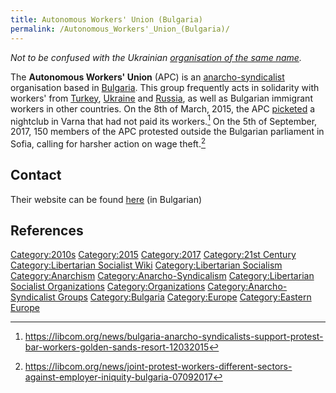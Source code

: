 ```yaml
---
title: Autonomous Workers' Union (Bulgaria)
permalink: /Autonomous_Workers'_Union_(Bulgaria)/
---
```


*Not to be confused with the Ukrainian [organisation of the same
name](Autonomous_Workers'_Union_(Ukraine).md "wikilink").*

The **Autonomous Workers' Union** (APC) is an
[anarcho-syndicalist](Anarcho-Syndicalism.md "wikilink") organisation based
in [Bulgaria](Bulgaria.md "wikilink"). This group frequently acts in
solidarity with workers' from [Turkey](Turkey.md "wikilink"),
[Ukraine](Ukraine.md "wikilink") and [Russia](Russia.md "wikilink"), as well
as Bulgarian immigrant workers in other countries. On the 8th of March,
2015, the APC [picketed](Picketing.md "wikilink") a nightclub in Varna that
had not paid its workers.[^1] On the 5th of September, 2017, 150 members
of the APC protested outside the Bulgarian parliament in Sofia, calling
for harsher action on wage theft.[^2]

## Contact

Their website can be found [here](http://arsold.antonov.space/bg/) (in
Bulgarian)

## References

<references />

[Category:2010s](Category:2010s.md "wikilink")
[Category:2015](Category:2015.md "wikilink")
[Category:2017](Category:2017.md "wikilink") [Category:21st
Century](Category:21st_Century.md "wikilink") [Category:Libertarian
Socialist Wiki](Category:Libertarian_Socialist_Wiki.md "wikilink")
[Category:Libertarian
Socialism](Category:Libertarian_Socialism.md "wikilink")
[Category:Anarchism](Category:Anarchism.md "wikilink")
[Category:Anarcho-Syndicalism](Category:Anarcho-Syndicalism.md "wikilink")
[Category:Libertarian Socialist
Organizations](Category:Libertarian_Socialist_Organizations.md "wikilink")
[Category:Organizations](Category:Organizations.md "wikilink")
[Category:Anarcho-Syndicalist
Groups](Category:Anarcho-Syndicalist_Groups.md "wikilink")
[Category:Bulgaria](Category:Bulgaria.md "wikilink")
[Category:Europe](Category:Europe.md "wikilink") [Category:Eastern
Europe](Category:Eastern_Europe.md "wikilink")

[^1]: <https://libcom.org/news/bulgaria-anarcho-syndicalists-support-protest-bar-workers-golden-sands-resort-12032015>

[^2]: <https://libcom.org/news/joint-protest-workers-different-sectors-against-employer-iniquity-bulgaria-07092017>